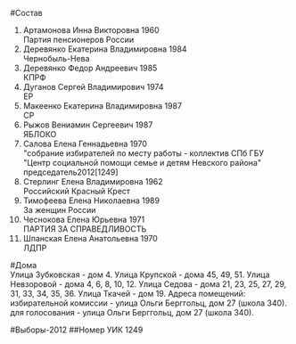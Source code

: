 #Состав
1. Артамонова Инна Викторовна 1960   
    Партия пенсионеров России
2. Деревянко Екатерина Владимировна 1984   
    Чернобыль-Нева
3. Деревянко Федор Андреевич 1985   
    КПРФ
4. Дуганов Сергей Владимирович 1974   
    ЕР
5. Макеенко Екатерина Владимировна 1987   
    СР
6. Рыжов Вениамин Сергеевич 1987   
    ЯБЛОКО
7. Салова Елена Геннадьевна 1970   
    "собрание избирателей по месту работы - коллектив СПб ГБУ "Центр социальной помощи семье и детям Невского района"  
    председатель2012[1249]  
8. Стерлинг Елена Владимировна 1962   
    Российский Красный Крест
9. Тимофеева Елена Николаевна 1989   
    За женщин России
10. Чеснокова Елена Юрьевна 1971   
    ПАРТИЯ ЗА СПРАВЕДЛИВОСТЬ
11. Шпанская Елена Анатольевна 1970   
    ЛДПР

#Дома  
Улица Зубковская - дом 4. Улица Крупской - дома 45, 49, 51. Улица Невзоровой - дома 4, 6, 8, 10, 12. Улица Седова - дома 21, 23, 25, 27, 29, 31, 33, 34, 35, 36. Улица Ткачей - дом 19. Адреса помещений: избирательной комиссии - улица Ольги Берггольц, дом 27 (школа 340). для голосования - улица Ольги Берггольц, дом 27 (школа 340).

#Выборы-2012
##Номер УИК
1249
